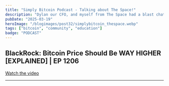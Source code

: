 ```yaml
---
title: "Simply Bitcoin Podcast - Talking about The Space!"
description: "Dylan our CFO, and myself from The Space had a blast chatting with the Simply Bitcoin team about current events and The Space."
pubDate: "2025-03-19"
heroImage: "/blogimages/post32/simplybitcoin_thespace.webp"
tags: ["bitcoin", "community", "education"]
badge: "PODCAST"
---
```


## BlackRock: Bitcoin Price Should Be WAY HIGHER [EXPLAINED] | EP 1206

[Watch the video](https://www.youtube.com/watch?v=1QCYoQYWrEo&t=2774s)

---
